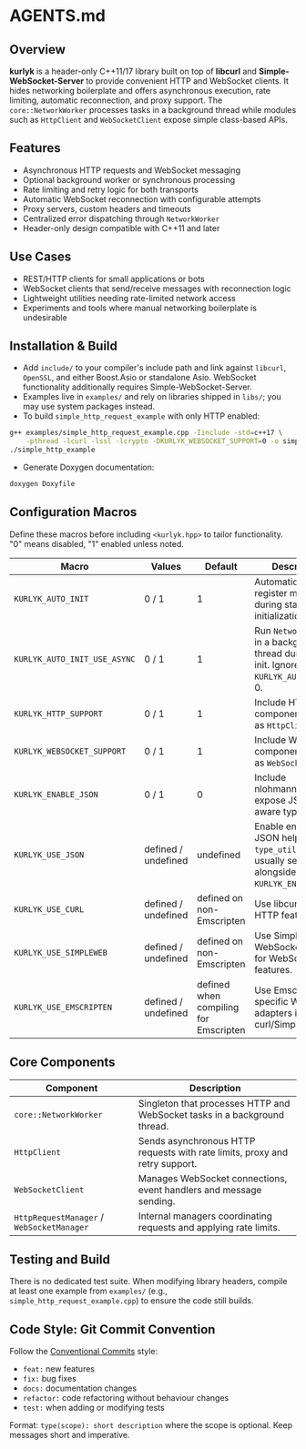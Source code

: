 # AGENTS.md

## Overview

**kurlyk** is a header-only C++11/17 library built on top of **libcurl** and **Simple-WebSocket-Server** to provide convenient HTTP and WebSocket clients. It hides networking boilerplate and offers asynchronous execution, rate limiting, automatic reconnection, and proxy support. The `core::NetworkWorker` processes tasks in a background thread while modules such as `HttpClient` and `WebSocketClient` expose simple class-based APIs.

## Features

- Asynchronous HTTP requests and WebSocket messaging
- Optional background worker or synchronous processing
- Rate limiting and retry logic for both transports
- Automatic WebSocket reconnection with configurable attempts
- Proxy servers, custom headers and timeouts
- Centralized error dispatching through `NetworkWorker`
- Header-only design compatible with C++11 and later

## Use Cases

- REST/HTTP clients for small applications or bots
- WebSocket clients that send/receive messages with reconnection logic
- Lightweight utilities needing rate-limited network access
- Experiments and tools where manual networking boilerplate is undesirable

## Installation & Build

- Add `include/` to your compiler's include path and link against `libcurl`, `OpenSSL`, and either Boost.Asio or standalone Asio. WebSocket functionality additionally requires Simple-WebSocket-Server.
- Examples live in `examples/` and rely on libraries shipped in `libs/`; you may use system packages instead.
- To build `simple_http_request_example` with only HTTP enabled:

```bash
g++ examples/simple_http_request_example.cpp -Iinclude -std=c++17 \
    -pthread -lcurl -lssl -lcrypto -DKURLYK_WEBSOCKET_SUPPORT=0 -o simple_http_example
./simple_http_example
```

- Generate Doxygen documentation:

```bash
doxygen Doxyfile
```

## Configuration Macros

Define these macros before including `<kurlyk.hpp>` to tailor functionality. "0" means disabled, "1" enabled unless noted.

| Macro | Values | Default | Description |
|-------|--------|---------|-------------|
| `KURLYK_AUTO_INIT` | 0 / 1 | 1 | Automatically register managers during static initialization. |
| `KURLYK_AUTO_INIT_USE_ASYNC` | 0 / 1 | 1 | Run `NetworkWorker` in a background thread during auto-init. Ignored if `KURLYK_AUTO_INIT` = 0. |
| `KURLYK_HTTP_SUPPORT` | 0 / 1 | 1 | Include HTTP components such as `HttpClient`. |
| `KURLYK_WEBSOCKET_SUPPORT` | 0 / 1 | 1 | Include WebSocket components such as `WebSocketClient`. |
| `KURLYK_ENABLE_JSON` | 0 / 1 | 0 | Include nlohmann::json and expose JSON-aware types. |
| `KURLYK_USE_JSON` | defined / undefined | undefined | Enable enum ↔ JSON helpers in `type_utils.hpp`; usually set alongside `KURLYK_ENABLE_JSON`. |
| `KURLYK_USE_CURL` | defined / undefined | defined on non-Emscripten | Use libcurl for HTTP features. |
| `KURLYK_USE_SIMPLEWEB` | defined / undefined | defined on non-Emscripten | Use Simple-WebSocket-Server for WebSocket features. |
| `KURLYK_USE_EMSCRIPTEN` | defined / undefined | defined when compiling for Emscripten | Use Emscripten-specific WebSocket adapters instead of curl/SimpleWeb. |

## Core Components

| Component | Description |
|-----------|-------------|
| `core::NetworkWorker` | Singleton that processes HTTP and WebSocket tasks in a background thread. |
| `HttpClient` | Sends asynchronous HTTP requests with rate limits, proxy and retry support. |
| `WebSocketClient` | Manages WebSocket connections, event handlers and message sending. |
| `HttpRequestManager` / `WebSocketManager` | Internal managers coordinating requests and applying rate limits. |

## Testing and Build

There is no dedicated test suite. When modifying library headers, compile at least one example from `examples/` (e.g., `simple_http_request_example.cpp`) to ensure the code still builds.

## Code Style: Git Commit Convention

Follow the [Conventional Commits](https://www.conventionalcommits.org/) style:

- `feat:` new features
- `fix:` bug fixes
- `docs:` documentation changes
- `refactor:` code refactoring without behaviour changes
- `test:` when adding or modifying tests

Format: `type(scope): short description` where the scope is optional. Keep messages short and imperative.

